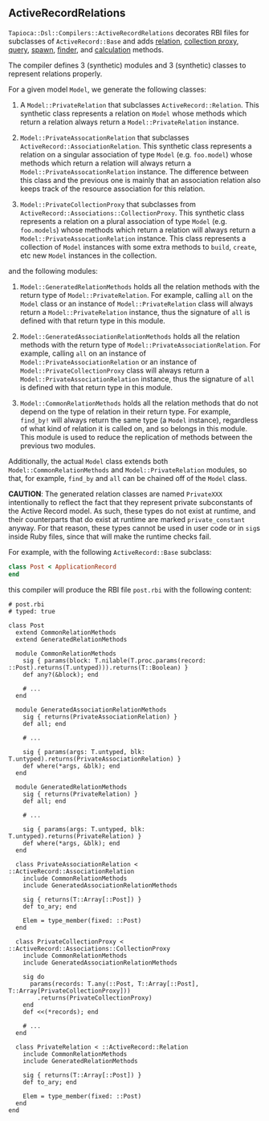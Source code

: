 ## ActiveRecordRelations

`Tapioca::Dsl::Compilers::ActiveRecordRelations` decorates RBI files for subclasses of
`ActiveRecord::Base` and adds
[relation](http://api.rubyonrails.org/classes/ActiveRecord/Relation.html),
[collection proxy](https://api.rubyonrails.org/classes/ActiveRecord/Associations/CollectionProxy.html),
[query](http://api.rubyonrails.org/classes/ActiveRecord/QueryMethods.html),
[spawn](http://api.rubyonrails.org/classes/ActiveRecord/SpawnMethods.html),
[finder](http://api.rubyonrails.org/classes/ActiveRecord/FinderMethods.html), and
[calculation](http://api.rubyonrails.org/classes/ActiveRecord/Calculations.html) methods.

The compiler defines 3 (synthetic) modules and 3 (synthetic) classes to represent relations properly.

For a given model `Model`, we generate the following classes:

1. A `Model::PrivateRelation` that subclasses `ActiveRecord::Relation`. This synthetic class represents
a relation on `Model` whose methods which return a relation always return a `Model::PrivateRelation` instance.

2. `Model::PrivateAssocationRelation` that subclasses `ActiveRecord::AssociationRelation`. This synthetic
class represents a relation on a singular association of type `Model` (e.g. `foo.model`) whose methods which
return a relation will always return a `Model::PrivateAssocationRelation` instance. The difference between this
class and the previous one is mainly that an association relation also keeps track of the resource association
for this relation.

3. `Model::PrivateCollectionProxy` that subclasses from `ActiveRecord::Associations::CollectionProxy`.
This synthetic class represents a relation on a plural association of type `Model` (e.g. `foo.models`)
whose methods which return a relation will always return a `Model::PrivateAssocationRelation` instance.
This class represents a collection of `Model` instances with some extra methods to `build`, `create`,
etc new `Model` instances in the collection.

and the following modules:

1. `Model::GeneratedRelationMethods` holds all the relation methods with the return type of
`Model::PrivateRelation`. For example, calling `all` on the `Model` class or an instance of
`Model::PrivateRelation` class will always return a `Model::PrivateRelation` instance, thus the
signature of `all` is defined with that return type in this module.

2. `Model::GeneratedAssociationRelationMethods` holds all the relation methods with the return type
of `Model::PrivateAssociationRelation`. For example, calling `all` on an instance of
`Model::PrivateAssociationRelation` or an instance of `Model::PrivateCollectionProxy` class will
always return a `Model::PrivateAssociationRelation` instance, thus the signature of `all` is defined
with that return type in this module.

3. `Model::CommonRelationMethods` holds all the relation methods that do not depend on the type of
relation in their return type. For example, `find_by!` will always return the same type (a `Model`
instance), regardless of what kind of relation it is called on, and so belongs in this module.
This module is used to reduce the replication of methods between the previous two modules.

Additionally, the actual `Model` class extends both `Model::CommonRelationMethods` and
`Model::PrivateRelation` modules, so that, for example, `find_by` and `all` can be chained off of the
`Model` class.

**CAUTION**: The generated relation classes are named `PrivateXXX` intentionally to reflect the fact
that they represent private subconstants of the Active Record model. As such, these types do not
exist at runtime, and their counterparts that do exist at runtime are marked `private_constant` anyway.
For that reason, these types cannot be used in user code or in `sig`s inside Ruby files, since that will
make the runtime checks fail.

For example, with the following `ActiveRecord::Base` subclass:

~~~rb
class Post < ApplicationRecord
end
~~~

this compiler will produce the RBI file `post.rbi` with the following content:
~~~rbi
# post.rbi
# typed: true

class Post
  extend CommonRelationMethods
  extend GeneratedRelationMethods

  module CommonRelationMethods
    sig { params(block: T.nilable(T.proc.params(record: ::Post).returns(T.untyped))).returns(T::Boolean) }
    def any?(&block); end

    # ...
  end

  module GeneratedAssociationRelationMethods
    sig { returns(PrivateAssociationRelation) }
    def all; end

    # ...

    sig { params(args: T.untyped, blk: T.untyped).returns(PrivateAssociationRelation) }
    def where(*args, &blk); end
  end

  module GeneratedRelationMethods
    sig { returns(PrivateRelation) }
    def all; end

    # ...

    sig { params(args: T.untyped, blk: T.untyped).returns(PrivateRelation) }
    def where(*args, &blk); end
  end

  class PrivateAssociationRelation < ::ActiveRecord::AssociationRelation
    include CommonRelationMethods
    include GeneratedAssociationRelationMethods

    sig { returns(T::Array[::Post]) }
    def to_ary; end

    Elem = type_member(fixed: ::Post)
  end

  class PrivateCollectionProxy < ::ActiveRecord::Associations::CollectionProxy
    include CommonRelationMethods
    include GeneratedAssociationRelationMethods

    sig do
      params(records: T.any(::Post, T::Array[::Post], T::Array[PrivateCollectionProxy]))
        .returns(PrivateCollectionProxy)
    end
    def <<(*records); end

    # ...
  end

  class PrivateRelation < ::ActiveRecord::Relation
    include CommonRelationMethods
    include GeneratedRelationMethods

    sig { returns(T::Array[::Post]) }
    def to_ary; end

    Elem = type_member(fixed: ::Post)
  end
end
~~~
